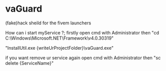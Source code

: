 # vaGuard
(fake)hack sheild for the fivem launchers

How can i start myService ?;
firstly open cmd with Administrator then
"cd C:\Windows\Microsoft.NET\Framework\v4.0.30319"

"InstallUtil.exe {writeUrProjectFolder}\vaGuard.exe"

if you want remove ur service again open cmd with Administrator then
"sc delete {ServiceName}"
